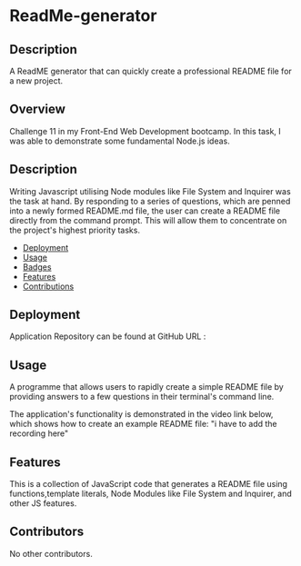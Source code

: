 # ReadMe-generator

## Description 
A ReadME generator that can quickly create a professional README file for a 
new project.

## Overview
Challenge 11 in my Front-End Web Development bootcamp. In this task, I was able to demonstrate some fundamental Node.js ideas.


## Description

Writing Javascript utilising Node modules like File System and Inquirer was the task at hand. By responding to a series of questions, which are penned into a newly formed README.md file, the user can create a README file directly from the command prompt. This will allow them to concentrate on the project's highest priority tasks.

* [Deployment](#Deployment)
* [Usage](#Usage)
* [Badges](#Badges)
* [Features](#Features)
* [Contributions](#Contributions)

## Deployment 

Application Repository can be found at GitHub URL :

## Usage 

A programme that allows users to rapidly create a simple README file by providing answers to a few questions in their terminal's command line.

The application's functionality is demonstrated in the video link below, which shows how to create an example README file: "i have to add the recording here"

## Features

This is a collection of JavaScript code that generates a README file using functions,template literals, Node Modules like File System and Inquirer, and other JS features. 

## Contributors
No other contributors.
